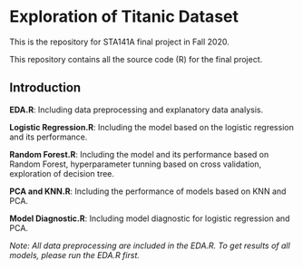 # Exploration of Titanic Dataset
This is the repository for STA141A final project in Fall 2020.

This repository contains all the source code (R) for the final project.

## Introduction

**EDA.R**: Including data preprocessing and explanatory data analysis.

**Logistic Regression.R**: Including the model based on the logistic regression and its performance.

**Random Forest.R**: Including the model and its performance based on Random Forest, hyperparameter tunning based on cross validation, exploration of decision tree.

**PCA and KNN.R**: Including the performance of models based on KNN and PCA.

**Model Diagnostic.R**: Including model diagnostic for logistic regression and PCA.

*Note: All data preprocessing are included in the EDA.R. To get results of all models, please run the EDA.R first.*
